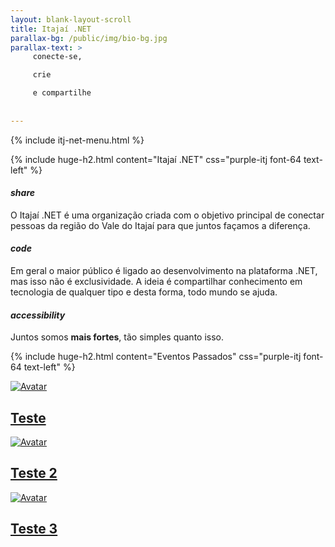 ```yaml
---
layout: blank-layout-scroll
title: Itajaí .NET
parallax-bg: /public/img/bio-bg.jpg
parallax-text: >
     conecte-se,

     crie

     e compartilhe
     
     
---
```


{% include itj-net-menu.html %}

<div class="margin-side-10p">

{% include huge-h2.html content="Itajaí .NET" css="purple-itj font-64 text-left" %} 

 <div class="row">
    <div class="col s4">
        <h4><i class="medium material-icons purple-itj">share</i></h4>
        <p class="light-font">O Itajaí .NET é uma organização criada com o objetivo principal de conectar pessoas da região do Vale do Itajaí para que juntos façamos a diferença.</p>
    </div>

   <div class="col s4">
        <h4><i class="medium material-icons purple-itj">code</i></h4>
        <p class="light-font">
        Em geral o maior público é ligado ao desenvolvimento na plataforma .NET, mas isso não é exclusividade. A ideia é compartilhar conhecimento em tecnologia de qualquer tipo e desta forma, todo mundo se ajuda.</p>
    </div>

   <div class="col s4">
    <h4><i class="medium material-icons purple-itj">accessibility</i></h4>
    <p class="light-font">Juntos somos <strong>mais fortes</strong>, tão simples quanto isso.</p>
   </div>
 </div>

 {% include huge-h2.html content="Eventos Passados" css="purple-itj font-64 text-left" %} 
</div>

<div class="row">
    <div class="col s12 m4 l4 no-margin no-padding">
        <a href="/posts-categoria/{{link | downcase | replace: "ê", "e" | replace: "õ","o"}}">
            <div class="img-container">
                <img class="img-image" src="/{{ site.baseurl }}public/img/Talks.jpg" alt="Avatar">
                <div class="img-overlay-itj">
                    <div class="img-text">
                        <h2 class="center-align huge light-font img-title">
                            Teste
                        </h2>
                    </div>
                </div>
            </div>
        </a>
	</div>   
    <div class="col s12 m4 l4 no-margin no-padding">
        <a href="/posts-categoria/{{link | downcase | replace: "ê", "e" | replace: "õ","o"}}">
            <div class="img-container">
                <img class="img-image" src="/{{ site.baseurl }}public/img/Talks.jpg" alt="Avatar">
                <div class="img-overlay-itj">
                    <div class="img-text">
                        <h2 class="center-align huge light-font img-title">
                            Teste 2
                        </h2>
                    </div>
                </div>
            </div>
        </a>
	</div>   
    <div class="col s12 m4 l4 no-margin no-padding">
        <a href="/posts-categoria/{{link | downcase | replace: "ê", "e" | replace: "õ","o"}}">
            <div class="img-container">
                <img class="img-image" src="/{{ site.baseurl }}public/img/Talks.jpg" alt="Avatar">
                <div class="img-overlay-itj">
                    <div class="img-text">
                        <h2 class="center-align huge light-font img-title">
                            Teste 3
                        </h2>
                    </div>
                </div>
            </div>
        </a>
	</div>   
</div>
